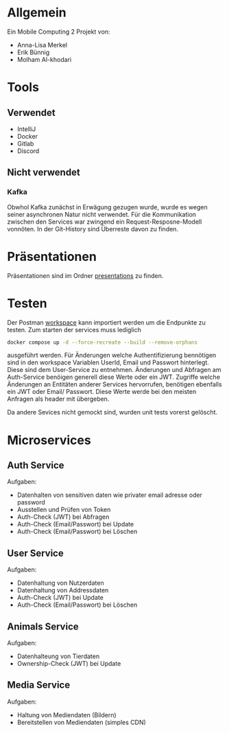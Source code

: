 # Allgemein
Ein Mobile Computing 2 Projekt von:
- Anna-Lisa Merkel
- Erik Bünnig
- Molham Al-khodari

# Tools
## Verwendet
- IntelliJ
- Docker
- Gitlab
- Discord

## Nicht verwendet
### Kafka
Obwhol Kafka zunächst in Erwägung gezugen wurde, wurde es wegen seiner asynchronen Natur nicht
verwendet. Für die Kommunikation zwischen den Services war zwingend ein Request-Resposne-Modell
vonnöten. In der Git-History sind Überreste davon zu finden.

# Präsentationen
Präsentationen sind im Ordner [presentations][pres] zu finden.

# Testen
Der Postman [workspace][postman] kann importiert werden um die Endpunkte zu testen. Zum starten der
services muss lediglich
```sh
docker compose up -d --force-recreate --build --remove-orphans
```
ausgeführt werden. Für Änderungen welche Authentifizierung bennötigen sind in den workspace
Variablen UserId, Email und Passwort hinterlegt. Diese sind dem User-Service zu entnehmen.
Änderungen und Abfragen am Auth-Service benöigen generell diese Werte oder ein JWT. Zugriffe welche
Änderungen an Entitäten anderer Services hervorrufen, benötigen ebenfalls ein JWT oder Email/
Passwort. Diese Werte werde bei den meisten Anfragen als header mit übergeben.

Da andere Sevices nicht gemockt sind, wurden unit tests vorerst gelöscht.

# Microservices
## Auth Service
Aufgaben:
- Datenhalten von sensitiven daten wie privater email adresse oder password
- Ausstellen und Prüfen von Token
- Auth-Check (JWT) bei Abfragen
- Auth-Check (Email/Passwort) bei Update
- Auth-Check (Email/Passwort) bei Löschen

## User Service
Aufgaben:
- Datenhaltung von Nutzerdaten
- Datenhaltung von Addressdaten
- Auth-Check (JWT) bei Update
- Auth-Check (Email/Passwort) bei Löschen

## Animals Service
Aufgaben:
- Datenhalteung von Tierdaten
- Ownership-Check (JWT) bei Update

## Media Service
Aufgaben:
- Haltung von Mediendaten (Bildern)
- Bereitstellen von Mediendaten (simples CDN)

[pres]: ./docs/presentations/
[postman]: ./postman-workspace.json
